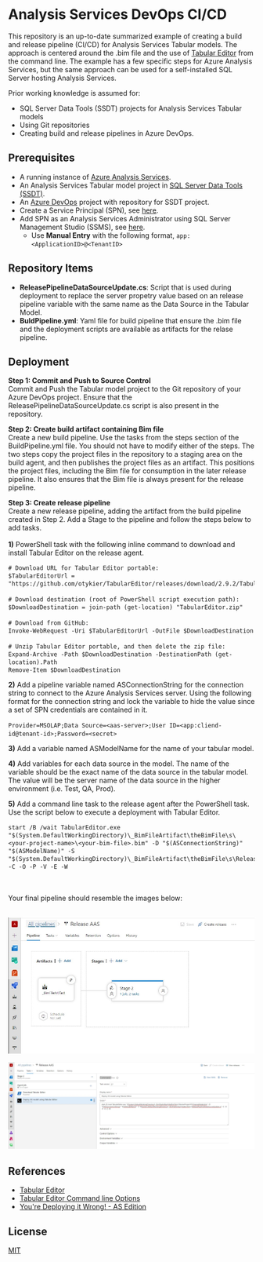 # Analysis Services DevOps CI/CD

This repository is an up-to-date summarized example of creating a build and release pipeline (CI/CD) for Analysis Services Tabular models. The approach is centered around the .bim file and the use of <a href="https://github.com/otykier/TabularEditor">Tabular Editor</a> from the command line.  The example has a few specific steps for Azure Analysis Services, but the same approach can be used for a self-installed SQL Server hosting Analysis Services.

Prior working knowledge is assumed for:
* SQL Server Data Tools (SSDT) projects for Analysis Services Tabular models
* Using Git repositories
* Creating build and release pipelines in Azure DevOps.

## Prerequisites
* A running instance of <a href="https://azure.microsoft.com/en-us/services/analysis-services/">Azure Analysis Services</a>.
* An Analysis Services Tabular model project in <a href="https://docs.microsoft.com/en-us/sql/ssdt/download-sql-server-data-tools-ssdt?view=sql-server-ver15">SQL Server Data Tools (SSDT)</a>.
* An <a href="https://dev.azure.com/">Azure DevOps</a> project with repository for SSDT project.
* Create a Service Principal (SPN), see <a href="https://docs.microsoft.com/en-us/azure/active-directory/develop/howto-create-service-principal-portal#register-an-application-with-azure-ad-and-create-a-service-principal" target="_blank">here</a>.
* Add SPN as an Analysis Services Administrator using SQL Server Management Studio (SSMS), see <a href="https://docs.microsoft.com/en-us/azure/analysis-services/analysis-services-addservprinc-admins#using-sql-server-management-studio" target="_blank">here</a>.
  * Use <b>Manual Entry</b> with the following format, ```app:<ApplicationID>@<TenantID>```
  
## Repository Items
* <b>ReleasePipelineDataSourceUpdate.cs</b>: Script that is used during deployment to replace the server propetry value based on an release pipeline variable with the same name as the Data Source in the Tabular Model.
* <b>BuldPipeline.yml</b>: Yaml file for build pipeline that ensure the .bim file and the deployment scripts are available as artifacts for the relase pipeline.

## Deployment

<b>Step 1: Commit and Push to Source Control</b>
<br/>
Commit and Push the Tabular model project to the Git repository of your Azure DevOps project. Ensure that the ReleasePipelineDataSourceUpdate.cs script is also present in the repository.

<b>Step 2: Create build artifact containing Bim file</b>
<br/>
Create a new build pipeline. Use the tasks from the steps section of the BuildPipeline.yml file. You should not have to modify either of the steps. The two steps copy the project files in the repository to a staging area on the build agent, and then publishes the project files as an artifact.  This positions the project files, including the Bim file for consumption in the later release pipeline.  It also ensures that the Bim file is always present for the release pipeline.

<b>Step 3: Create release pipeline</b>
<br/>
Create a new release pipeline, adding the artifact from the build pipeline created in Step 2. Add a Stage to the pipeline and follow the steps below to add tasks.
<br/>
<br/>
<b>1)</b> PowerShell task with the following inline command to download and install Tabular Editor on the release agent.
```
# Download URL for Tabular Editor portable:
$TabularEditorUrl = "https://github.com/otykier/TabularEditor/releases/download/2.9.2/TabularEditor.Portable.zip" 

# Download destination (root of PowerShell script execution path):
$DownloadDestination = join-path (get-location) "TabularEditor.zip"

# Download from GitHub:
Invoke-WebRequest -Uri $TabularEditorUrl -OutFile $DownloadDestination

# Unzip Tabular Editor portable, and then delete the zip file:
Expand-Archive -Path $DownloadDestination -DestinationPath (get-location).Path
Remove-Item $DownloadDestination
```
<b>2)</b> Add a pipeline variable named ASConnectionString for the connection string to connect to the Azure Analysis Services server.  Using the following format for the connection string and lock the variable to hide the value since a set of SPN credentials are contained in it.

`Provider=MSOLAP;Data Source=<aas-server>;User ID=<app:cliend-id@tenant-id>;Password=<secret>`
 
<b>3)</b> Add a variable named ASModelName for the name of your tabular model.

<b>4)</b> Add variables for each data source in the model. The name of the variable should be the exact name of the data source in the tabular model.  The value will be the server name of the data source in the higher environment (i.e. Test, QA, Prod).

<b>5)</b> Add a command line task to the release agent after the PowerShell task. Use the script below to execute a deployment with Tabular Editor.

```
start /B /wait TabularEditor.exe "$(System.DefaultWorkingDirectory)\_BimFileArtifact\theBimFile\s\<your-project-name>\<your-bim-file>.bim" -D "$(ASConnectionString)" "$(ASModelName)" -S "$(System.DefaultWorkingDirectory)\_BimFileArtifact\theBimFile\s\ReleasePipelineDataSourceUpdate.cs" -C -O -P -V -E -W
```
<br/>
<br/>
Your final pipeline should resemble the images below:
<br/>
<br/>

![Release pipline](https://raw.githubusercontent.com/jondobrzeniecki/Analysis-Services-DevOps-CI-CD/main/img/ReleasePipeline.jpg)

![Release pipline agent tasks](https://raw.githubusercontent.com/jondobrzeniecki/Analysis-Services-DevOps-CI-CD/main/img/ReleasePipelineStage.jpg)



## References
* <a href="https://github.com/otykier/TabularEditor">Tabular Editor</a>
* <a href="https://github.com/otykier/TabularEditor/wiki/Command-line-Options">Tabular Editor Command line Options</a>
* <a href="https://tabulareditor.com/2019/10/08/DevOps3.html">You're Deploying it Wrong! - AS Edition</a>  

## License
<a href="https://github.com/jondobrzeniecki/Analysis-Services-DevOps-CI-CD/blob/master/LICENSE">MIT</a>

  

 
 

